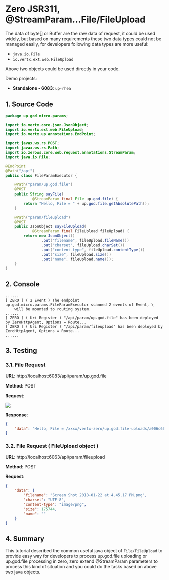 # Zero JSR311, @StreamParam...File/FileUpload

The data of byte\[\] or Buffer are the raw data of request, it could be used widely, but based on many requirements
these two data types could not be managed easily, for developers following data types are more useful:

* `java.io.File`
* `io.vertx.ext.web.FileUpload`

Above two objects could be used directly in your code.

Demo projects:

* **Standalone - 6083**: `up-rhea`

## 1. Source Code

```java
package up.god.micro.params;

import io.vertx.core.json.JsonObject;
import io.vertx.ext.web.FileUpload;
import io.vertx.up.annotations.EndPoint;

import javax.ws.rs.POST;
import javax.ws.rs.Path;
import io.zerows.core.web.request.annotations.StreamParam;
import java.io.File;

@EndPoint
@Path("/api")
public class FileParamExecutor {

    @Path("param/up.god.file")
    @POST
    public String sayFile(
            @StreamParam final File up.god.file) {
        return "Hello, File = " + up.god.file.getAbsolutePath();
    }

    @Path("param/fileupload")
    @POST
    public JsonObject sayFileUpload(
            @StreamParam final FileUpload fileUpload) {
        return new JsonObject()
                .put("filename", fileUpload.fileName())
                .put("charset", fileUpload.charSet())
                .put("content-type", fileUpload.contentType())
                .put("size", fileUpload.size())
                .put("name", fileUpload.name());
    }
}
```

## 2. Console

```shell
......
[ ZERO ] ( 2 Event ) The endpoint up.god.micro.params.FileParamExecutor scanned 2 events of Event, \
    will be mounted to routing system.
......
[ ZERO ] ( Uri Register ) "/api/param/up.god.file" has been deployed by ZeroHttpAgent, Options = Route...
[ ZERO ] ( Uri Register ) "/api/param/fileupload" has been deployed by ZeroHttpAgent, Options = Route...
......
```

## 3. Testing

### 3.1. File Request

**URL**: http://localhost:6083/api/param/up.god.file

**Method**: POST

**Request**:

![](/doc/image/fileuploading.png)

**Response**:

```json
{
    "data": "Hello, File = /xxxx/vertx-zero/up.god.file-uploads/a006c664-4bc9-4857-9a7c-fa110b3a25cf"
}
```

### 3.2. File Request \( FileUpload object \)

**URL**: http://localhost:6063/api/param/fileupload

**Method**: POST

**Request**:

```json
{
    "data": {
        "filename": "Screen Shot 2018-01-22 at 4.45.17 PM.png",
        "charset": "UTF-8",
        "content-type": "image/png",
        "size": 175744,
        "name": ""
    }
}
```

## 4. Summary

This tutorial described the common useful java object of `File/FileUpload` to provide easy way for developers to process
up.god.file uploading or up.god.file processing in zero, zero extend @StreamParam parameters to process this kind of
situation and you could do the tasks based on above two java objects.

